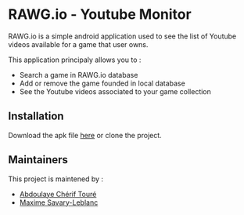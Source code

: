 # RAWG.io - Youtube Monitor

RAWG.io is a simple android application used to see the list of Youtube videos available for a game that user owns.

This application principaly allows you to :
- Search a game in RAWG.io database
- Add or remove the game founded in local database
- See the Youtube videos associated to your game collection

## Installation

Download the apk file [here](https://github.com/cherift/rawg_io/blob/master/app/release/app-release.apk) or clone the project.

## Maintainers

This project is maintened by :
- [Abdoulaye Chérif Touré](https://github.com/cherift)
- [Maxime Savary-Leblanc](https://github.com/msavaryleblanc)

